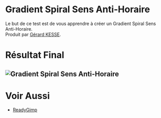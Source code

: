 # Gradient Spiral Sens Anti-Horaire

Le but de ce test est de vous apprendre à créer un Gradient Spiral Sens Anti-Horaire.  
Produit par 
[Gérard KESSE](https://github.com/gkesse/ "https://github.com/gkesse").

# Résultat Final

![Gradient Spiral Sens Anti-Horaire](https://raw.githubusercontent.com/gkesse/ReadyGimp/master/Gradient/Spiral_Sens_Anti_Horaire.png)
---
# Voir Aussi

* [ReadyGimp](https://github.com/gkesse/ReadyGimp/#apprendre-la-synthèse-dimages-avec-gimp "ReadyGimp")
